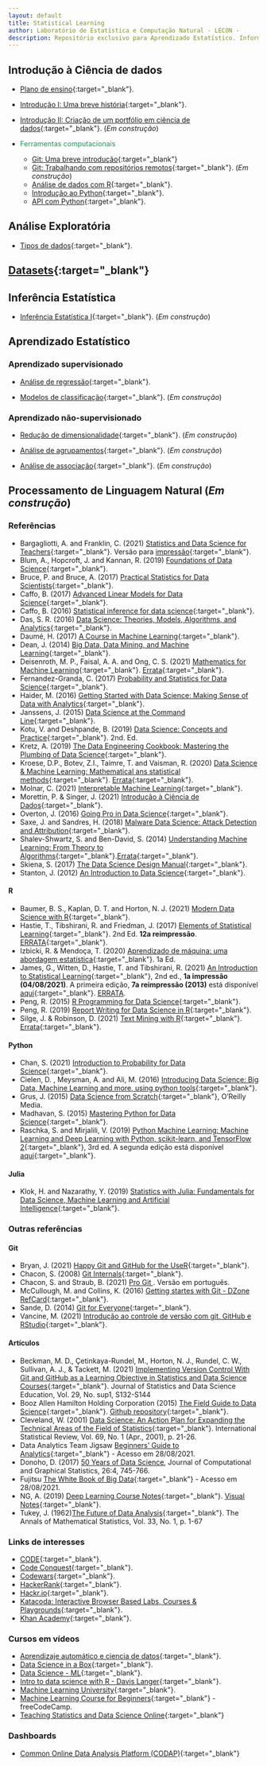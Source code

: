 ```yaml
---
layout: default
title: Statistical Learning
author: Laboratório de Estatística e Computação Natural - LECON -
description: Repositório exclusivo para Aprendizado Estatístico. Informações sobre métodos, modelagem estatística, códigos em R e Python, datasets e entre outros.
---
```


## Introdução à Ciência de dados

* [Plano de ensino](https://bit.ly/3KCKV2I){:target="_blank"}.
* [Introdução I: Uma breve história](https://bit.ly/3LewPos){:target="_blank"}.
* [Introdução II: Criação de um portfólio em ciência de dados](https://bit.ly/3EY1Ryo){:target="_blank"}. (*Em construção*)

* <span style="color:rgba(21, 153, 87)">Ferramentas computacionais</span>
	- [Git: Uma breve introdução](https://bit.ly/38q8PzX){:target="_blank"}
	- [Git: Trabalhando com repositórios remotos](https://bit.ly/3NYo0R8){:target="_blank"}. (*Em construção*)
	- [Análise de dados com R](https://bit.ly/3zxiNbt){:target="_blank"}.
	- [Introdução ao Python](https://bit.ly/3sX7bfA){:target="_blank"}.
	- [API com Python](https://bit.ly/38WPo21){:target="_blank"}.

## Análise Exploratória

* [Tipos de dados](https://bit.ly/3xztooi){:target="_blank"}.


## [Datasets](https://bit.ly/3xKx6LV){:target="_blank"}


## Inferência Estatística

* [Inferência Estatística I](https://bit.ly/3jxUsLV){:target="_blank"}. (*Em construção*)


## Aprendizado Estatístico

### Aprendizado supervisionado

* [Análise de regressão](https://bit.ly/3jvVHvg){:target="_blank"}.

* [Modelos de classificação](https://bit.ly/3EwyyTe){:target="_blank"}. (*Em construção*)

### Aprendizado não-supervisionado

* [Redução de dimensionalidade](https://bit.ly/3EwyyTe){:target="_blank"}. (*Em construção*)

* [Análise de agrupamentos](https://bit.ly/3rE48cI){:target="_blank"}. (*Em construção*)

* [Análise de associação](https://bit.ly/3L4hiaz){:target="_blank"}. (*Em construção*)


## Processamento de Linguagem Natural (*Em construção*)


### Referências

- Bargagliotti, A. and Franklin, C. (2021) [Statistics and Data Science for Teachers](https://www.amstat.org/asa/files/pdfs/SDSTeacherBook.pdf){:target="_blank"}. Versão para [impressão](https://www.amstat.org/asa/files/pdfs/SDSTeacherBook-highres.pdf){:target="_blank"}.
- Blum, A., Hopcroft, J. and Kannan, R. (2019) [Foundations of Data Science](https://www.cs.cornell.edu/jeh/book%20no%20so;utions%20March%202019.pdf){:target="_blank"}.
- Bruce, P. and Bruce, A. (2017) [Practical Statistics for Data Scientists](https://drive.google.com/file/d/1qzAxnbceWs4z4ABClf0rS8IUq-MZkC1M/view){:target="_blank"}.
- Caffo, B. (2017) [Advanced Linear Models for Data Science](https://bit.ly/3gIfHKT){:target="_blank"}.
- Caffo, B. (2016) [Statistical inference for data science](https://bit.ly/3qsjgbv){:target="_blank"}.
- Das, S. R. (2016) [Data Science: Theories, Models, Algorithms, and Analytics](https://drive.google.com/file/d/1B851rJrpHZJiS2p4QadLhwgXfv3_87v2/view){:target="_blank"}.
- Daumé, H. (2017) [A Course in Machine Learning](https://tinyurl.com/ML-HD3){:target="_blank"}.
- Dean, J. (2014) [Big Data, Data Mining, and Machine Learning](https://drive.google.com/file/d/1cA9-GNgGBU22jPmCio6FFclTIz4nh9Jl/view){:target="_blank"}.
- Deisenroth, M. P., Faisal, A. A. and Ong, C. S. (2021) [Mathematics for Machine Learning](https://bit.ly/3gUa1vZ){:target="_blank"}. [Errata](https://mml-book.github.io/){:target="_blank"}.
- Fernandez-Granda, C. (2017) [Probability and Statistics for Data Science](https://drive.google.com/file/d/1h6ViUfuD_CE4GacHvjb0jaZTYQPhBzap/view){:target="_blank"}.
- Haider, M. (2016) [Getting Started with Data Science: Making Sense of Data with Analytics](https://drive.google.com/file/d/1sGXMIZw6I1lOfasY5CMJb8RoC514FOiL/view){:target="_blank"}.
- Janssens, J. (2015) [Data Science at the Command Line](https://drive.google.com/file/d/1xD8ejOdS37pI_ys_08zjmnt08qowtHVC/view){:target="_blank"}.
- Kotu, V. and Deshpande, B. (2019) [Data Science: Concepts and Practice](https://drive.google.com/file/d/1Ddfce6jp4x_IwdKfUKCyXMLEq97xzxbJ/view){:target="_blank"}. 2nd. Ed.
- Kretz, A. (2019) [The Data Engineering Cookbook: Mastering the Plumbing of Data Science](https://drive.google.com/file/d/1mV4_O5NW3wrON0X2vu5DKlr6Au3_IjN3/view){:target="_blank"}.
- Kroese, D.P., Botev, Z.I., Taimre, T. and Vaisman, R. (2020) [Data Science & Machine Learning: Mathematical ans statistical methods](https://people.smp.uq.edu.au/DirkKroese/DSML/DSML.pdf){:target="_blank"}. [Errata](https://acems.org.au/data-science-machine-learning-book-available-download){:target="_blank"}.
- Molnar, C. (2021) [Interpretable Machine Learning](https://christophm.github.io/interpretable-ml-book/){:target="_blank"}.
- Morettin, P. & Singer, J. (2021) [Introdução à Ciência de Dados](http://www.ime.usp.br/~jmsinger/MAE0217/cdados2021out12.pdf){:target="_blank"}.
- Overton, J. (2016) [Going Pro in Data Science](https://drive.google.com/file/d/1RjgDVqs9G53QvIw4CQkt5cKyVHnWvoir/view){:target="_blank"}.
- Saxe, J. and Sandres, H. (2018) [Malware Data Science: Attack Detection and Attribution](https://drive.google.com/file/d/1jtnH_536WoWAh7XRAwnbGEmDRCzJsFee/view){:target="_blank"}.
- Shalev-Shwartz, S. and Ben-David, S. (2014) [Understanding Machine Learning: From Theory to Algorithms](https://www.cs.huji.ac.il/~shais/UnderstandingMachineLearning/understanding-machine-learning-theory-algorithms.pdf){:target="_blank"}.[Errata](https://www.cs.huji.ac.il/~shais/UnderstandingMachineLearning/copy.html){:target="_blank"}.
- Skiena, S. (2017) [The Data Science Design Manual](https://drive.google.com/file/d/126LDK3z2GcvlJC0Fi_wcPYMrjbkqZUbh/view){:target="_blank"}.
- Stanton, J. (2012) [An Introduction to Data Science](https://digital.library.unt.edu/ark:/67531/metadc463528/m2/1/high_res_d/DataScienceBook1_1.pdf){:target="_blank"}.


#### R
- Baumer, B. S., Kaplan, D. T. and Horton, N. J. (2021) [Modern Data Science with R](https://mdsr-book.github.io/mdsr2e/){:target="_blank"}. 
- Hastie, T., Tibshirani, R. and Friedman, J. (2017) [Elements of Statistical Learning](https://stanford.io/3gPor0n){:target="_blank"}. 2nd Ed. **12a reimpressão**. [ERRATA](https://stanford.io/3wIpcPD){:target="_blank"}.
- Izbicki, R. & Mendoça, T. (2020) [Aprendizado de máquina: uma abordagem estatística](https://bit.ly/3zHVcFJ){:target="_blank"}. 1a Ed.
- James, G., Witten, D., Hastie, T. and Tibshirani, R. (2021) [An Introduction to Statistical Learning](https://stanford.io/3jTwET3){:target="_blank"}, 2nd ed., **1a impressão (04/08/2021)**. A primeira edição, **7a reimpressão (2013)** está disponível [aqui](https://bit.ly/3qjFmwz){:target="_blank"}. [ERRATA](https://www.statlearning.com/errata-first-edition).
- Peng, R. (2015) [R Programming for Data Science](https://drive.google.com/file/d/1RQEjlDfGdNEWxyMxXt9OtHOtIY_oGG86/view){:target="_blank"}.
- Peng, R. (2019) [Report Writing for Data Science in R](https://leanpub.com/s/5D8DCC251BC04436ADFBC1F7AEAEED0B.pdf){:target="_blank"}.
- Silge, J. & Robinson, D. (2021) [Text Mining with R](https://www.tidytextmining.com/index.html){:target="_blank"}. [Errata](){:target="_blank"}.


#### Python
- Chan, S. (2021) [Introduction to Probability for Data Science](https://probability4datascience.com/){:target="_blank"}.
- Cielen, D. , Meysman, A. and Ali, M. (2016) [Introducing Data Science: Big Data, Machine Learning and more, using python tools](https://drive.google.com/file/d/1hbjLZrFkKi8Cp-hgn__Gzxw1ftFyCeLj/view){:target="_blank"}.
- Grus, J. (2015) [Data Science from Scratch](https://drive.google.com/file/d/19NUMa-6H-taFc92M3gDT8QxDOT2EfVCr/view){:target="_blank"}, O’Reilly Media.
- Madhavan, S. (2015) [Mastering Python for Data Science](https://drive.google.com/file/d/15NQ3z_mdcrUOteHCwUc61jdChMwT4Mez/view){:target="_blank"}.
- Raschka, S. and Mirjalili, V. (2019) [Python Machine Learning: Machine Learning and Deep Learning with Python, scikit-learn, and TensorFlow 2](https://github.com/rasbt/python-machine-learning-book-3rd-edition){:target="_blank"}, 3rd ed. A segunda edição está disponível [aqui](https://bit.ly/3vdmAJG){:target="_blank"}.

#### Julia
- Klok, H. and Nazarathy, Y. (2019) [Statistics with Julia: Fundamentals for Data Science, Machine Learning and Artificial Intelligence](https://drive.google.com/file/d/1usOfQ9jnFgBMvsqVzeAnc428JLa4RB_y/view){:target="_blank"}.


### Outras referências

#### Git
* Bryan, J. (2021) [Happy Git and GitHub for the UseR](https://happygitwithr.com/){:target="_blank"}.
* Chacon, S. (2008) [Git Internals](https://github.com/pluralsight/git-internals-pdf/raw/master/drafts/peepcode-git.pdf){:target="_blank"}.
* Chacon, S. and Straub, B. (2021) [Pro Git ](https://git-scm.com/book/pt-br/v2). Versão em português.
* McCullough, M. and Collins, K. (2016) [Getting startes with Git - DZone RefCard](https://dzone.com/refcardz/getting-started-git?utm_source=devfreebooks&utm_medium=medium&utm_campaign=DevFreeBooks){:target="_blank"}.
* Sande, D. (2014) [Git for Everyone](https://anotheruiguy.gitbooks.io/gitforeveryone/content/){:target="_blank"}.
* Vancine, M. (2021) [Introdução ao controle de versão com git, GitHub e RStudio](https://mauriciovancine.github.io/workshop-git-github-rstudio/slides/pres_short_course_git_github_rstudio.html){:target="_blank"}.


#### Artículos
* Beckman, M. D., Çetinkaya-Rundel, M., Horton, N. J., Rundel, C. W., Sullivan, A. J., & Tackett, M. (2021) [Implementing Version Control With Git and GitHub as a Learning Objective in Statistics and Data Science Courses](https://bit.ly/3OwZHtT){:target="_blank"}. Journal of Statistics and Data Science Education, Vol. 29, No. sup1, S132-S144
* Booz Allen Hamilton Holding Corporation (2015) [The Field Guide to Data Science](https://drive.google.com/file/d/1bl_j3hzFgnUxg9OSS6o4Yw9Ilpcb9NFD/view){:target="_blank"}. [Github repository](https://github.com/booz-allen-hamilton/The-Field-Guide-to-Data-Science){:target="_blank"}.
* Cleveland, W. (2001) [Data Science: An Action Plan for Expanding the Technical Areas of the Field of Statistics](https://zhanksun.github.io/files/DataScience.pdf){:target="_blank"}. International Statistical Review, Vol. 69, No. 1 (Apr., 2001), p. 21-26.
* Data Analytics Team Jigsaw [Beginners’ Guide to Analytics](https://drive.google.com/file/d/1_E14FyacFKSkIXgg4R_JQhf9R4lRQwjl/view){:target="_blank"} - Acesso em 28/08/2021.
* Donoho, D. (2017) [50 Years of Data Science](http://courses.csail.mit.edu/18.337/2015/docs/50YearsDataScience.pdf), Journal of Computational and Graphical Statistics, 26:4, 745-766.
* Fujitsu [The White Book of Big Data](https://drive.google.com/file/d/1FWYB1wjHbNcfXVbhd0QmKYy2UVZ7sXvr/view){:target="_blank"} - Acesso em 28/08/2021.
* NG, A. (2019) [Deep Learning Course Notes](https://www.dropbox.com/s/nfv5w68c6ocvjqf/0-2.pdf?dl=0){:target="_blank"}. [Visual Notes](https://www.dropbox.com/s/j2pjnybkm91wgdf/visual_notes.pdf?dl=0){:target="_blank"}.
* Tukey, J. (1962)[The Future of Data Analysis](http://www.mat.ufrgs.br/~viali/estatistica/mat2274/material/textos/2237638.pdf){:target="_blank"}. The Annals of Mathematical Statistics, Vol. 33, No. 1, p. 1-67


### Links de interesses
* [CODE](https://code.org/){:target="_blank"}.
* [Code Conquest](https://www.codeconquest.com/){:target="_blank"}.
* [Codewars](https://www.codewars.com/){:target="_blank"}.
* [HackerRank](https://www.hackerrank.com/dashboard){:target="_blank"}.
* [Hackr.io](https://hackr.io/){:target="_blank"}.
* [Katacoda: Interactive Browser Based Labs, Courses & Playgrounds](https://www.katacoda.com/learn){:target="_blank"}.
* [Khan Academy](https://www.khanacademy.org/){:target="_blank"}.

### Cursos em vídeos
* [Aprendizaje automático e ciencia de datos](https://bit.ly/3wEmrOy){:target="_blank"}.
* [Data Science in a Box](https://bit.ly/38bFSYy){:target="_blank"}.
* [Data Science - ML](https://bit.ly/3yIJ1Hc){:target="_blank"}.
* [Intro to data science with R - Davis Langer](https://bit.ly/3yJ92Gg){:target="_blank"}.
* [Machine Learning University](https://bit.ly/3zVEvWq){:target="_blank"}.
* [Machine Learning Course for Beginners](https://www.youtube.com/watch?v=NWONeJKn6kc){:target="_blank"} - freeCodeCamp.
* [Teaching Statistics and Data Science Online](https://bit.ly/3k4tHPZ){:target="_blank"}

### Dashboards

- [Common Online Data Analysis Platform (CODAP)](https://codap.concord.org/){:target="_blank"}


<script src="http://code.jquery.com/jquery-1.4.2.min.js"></script> <script> var x = document.getElementsByClassName("site-footer-credits"); setTimeout(() => { x[0].remove(); }, 10); </script>
